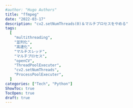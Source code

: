 ```yaml
---
#author: "Hugo Authors"
title: "ffmpeg"
date: "2022-03-17"
description: "cv2.setNumThreads(0)＆マルチプロセスをやめる"
tags:
  [
    "multithreading",
    "並列化",
    "高速化",
    "マルチスレッド",
    "マルチプロセス",
    "openCV",
    "ThreadPoolExecuter",
    "cv2.setNumThreads",
    "ProcessPoolExecuter",
  ]
categories: ["Tech", "Python"]
ShowToc: true
TocOpen: true
draft: true
---
```

